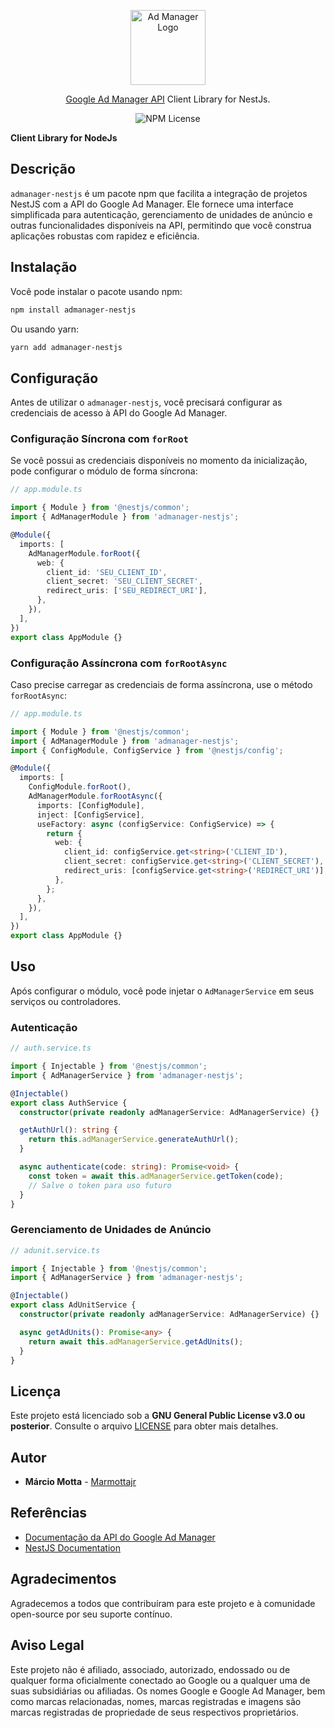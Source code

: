 <p align="center">
  <a href="https://developers.google.com/ad-manager/api/start" target="blank"><img src="https://developers.google.com/ads/images/logo_admanager_192px.svg" width="120" alt="Ad Manager Logo" /></a>
</p>

  <p align="center"><a href="https://developers.google.com/ad-manager/api/start" target="_blank">Google Ad Manager API</a> Client Library for NestJs.</p>
    <p align="center">
    <img alt="NPM License" src="https://img.shields.io/npm/l/nestjs-admanager">
</p>

**Client Library for NodeJs**

## Descrição

`admanager-nestjs` é um pacote npm que facilita a integração de projetos NestJS com a API do Google Ad Manager. Ele fornece uma interface simplificada para autenticação, gerenciamento de unidades de anúncio e outras funcionalidades disponíveis na API, permitindo que você construa aplicações robustas com rapidez e eficiência.

## Instalação

Você pode instalar o pacote usando npm:

```bash
npm install admanager-nestjs
```

Ou usando yarn:

```bash
yarn add admanager-nestjs
```

## Configuração

Antes de utilizar o `admanager-nestjs`, você precisará configurar as credenciais de acesso à API do Google Ad Manager.

### Configuração Síncrona com `forRoot`

Se você possui as credenciais disponíveis no momento da inicialização, pode configurar o módulo de forma síncrona:

```typescript
// app.module.ts

import { Module } from '@nestjs/common';
import { AdManagerModule } from 'admanager-nestjs';

@Module({
  imports: [
    AdManagerModule.forRoot({
      web: {
        client_id: 'SEU_CLIENT_ID',
        client_secret: 'SEU_CLIENT_SECRET',
        redirect_uris: ['SEU_REDIRECT_URI'],
      },
    }),
  ],
})
export class AppModule {}
```

### Configuração Assíncrona com `forRootAsync`

Caso precise carregar as credenciais de forma assíncrona, use o método `forRootAsync`:

```typescript
// app.module.ts

import { Module } from '@nestjs/common';
import { AdManagerModule } from 'admanager-nestjs';
import { ConfigModule, ConfigService } from '@nestjs/config';

@Module({
  imports: [
    ConfigModule.forRoot(),
    AdManagerModule.forRootAsync({
      imports: [ConfigModule],
      inject: [ConfigService],
      useFactory: async (configService: ConfigService) => {
        return {
          web: {
            client_id: configService.get<string>('CLIENT_ID'),
            client_secret: configService.get<string>('CLIENT_SECRET'),
            redirect_uris: [configService.get<string>('REDIRECT_URI')],
          },
        };
      },
    }),
  ],
})
export class AppModule {}
```

## Uso

Após configurar o módulo, você pode injetar o `AdManagerService` em seus serviços ou controladores.

### Autenticação

```typescript
// auth.service.ts

import { Injectable } from '@nestjs/common';
import { AdManagerService } from 'admanager-nestjs';

@Injectable()
export class AuthService {
  constructor(private readonly adManagerService: AdManagerService) {}

  getAuthUrl(): string {
    return this.adManagerService.generateAuthUrl();
  }

  async authenticate(code: string): Promise<void> {
    const token = await this.adManagerService.getToken(code);
    // Salve o token para uso futuro
  }
}
```

### Gerenciamento de Unidades de Anúncio

```typescript
// adunit.service.ts

import { Injectable } from '@nestjs/common';
import { AdManagerService } from 'admanager-nestjs';

@Injectable()
export class AdUnitService {
  constructor(private readonly adManagerService: AdManagerService) {}

  async getAdUnits(): Promise<any> {
    return await this.adManagerService.getAdUnits();
  }
}
```

## Licença

Este projeto está licenciado sob a **GNU General Public License v3.0 ou posterior**. Consulte o arquivo [LICENSE](./LICENSE) para obter mais detalhes.

## Autor

- **Márcio Motta** - [Marmottajr](https://github.com/marmottajr)

## Referências

- [Documentação da API do Google Ad Manager](https://developers.google.com/ad-manager/api)
- [NestJS Documentation](https://docs.nestjs.com/)

## Agradecimentos

Agradecemos a todos que contribuíram para este projeto e à comunidade open-source por seu suporte contínuo.

## Aviso Legal

Este projeto não é afiliado, associado, autorizado, endossado ou de qualquer forma oficialmente conectado ao Google ou a qualquer uma de suas subsidiárias ou afiliadas. Os nomes Google e Google Ad Manager, bem como marcas relacionadas, nomes, marcas registradas e imagens são marcas registradas de propriedade de seus respectivos proprietários.
